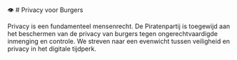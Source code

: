 👁️ # Privacy voor Burgers

Privacy is een fundamenteel mensenrecht. De Piratenpartij is toegewijd aan het beschermen van de privacy van burgers tegen ongerechtvaardigde inmenging en controle. We streven naar een evenwicht tussen veiligheid en privacy in het digitale tijdperk.
